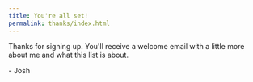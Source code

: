 ```yaml
---
title: You're all set!
permalink: thanks/index.html
---
```

Thanks for signing up. You'll receive a welcome email with a little more about me and what this list is about.

\- Josh